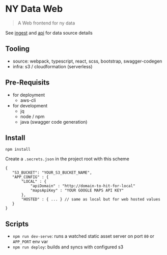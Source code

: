 # NY Data Web
> A Web frontend for ny data

See [ingest](https://github.com/mdm373/ny-data-ingest) and [api](https://github.com/mdm373/ny-data-api) for data source details

## Tooling
 * source: webpack, typescript, react, scss, bootstrap, swagger-codegen
 * infra: s3 / cloudformation (serverless)

## Pre-Requisits
* for deployment
  * aws-cli
* for development
  * jq
  * node / npm
  * java (swagger code generation)

 ## Install
 ```
 npm install
 ```
 Create a `.secrets.json` in the project root with this scheme
 ```
 {
    "S3_BUCKET": "YOUR_S3_BUCKET_NAME",
    "APP_CONFIG" : {
        "LOCAL" : {
            "apiDomain" : "http://domain-to-hit-for-local"
            "mapsApiKey" : "YOUR GOOGLE MAPS API KEY"
        },
        "HOSTED" : { ... } // same as local but for web hosted values
    }
}
 ```


 ## Scripts
 * `npm run dev-serve`: runs a watched static asset server on port `80` or `APP_PORT` env var
 * `npm run deploy`: builds and syncs with configured s3
